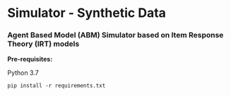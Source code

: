 # Simulator - Synthetic Data
### Agent Based Model (ABM) Simulator based on Item Response Theory (IRT) models


__Pre-requisites:__

Python 3.7
```
pip install -r requirements.txt
```